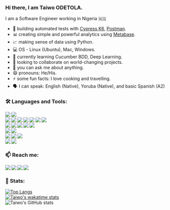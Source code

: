 ### Hi there, I am Taiwo ODETOLA.

I am a Software Engineer working in Nigeria 🇳🇬 

- 🔭 building automated tests with [Cypress](cypress.io),[K6](k6.io), [Postman](postman.com).
- 📊 creating simple and powerful analytics using [Metabase](https://www.metabase.com).
- 📈 making sense of data using Python.
- 💻 OS - Linux (Ubuntu), Mac, Windows. 
- 🌱 currently learning Cucumber BDD, Deep Learning.
- 👯 looking to collaborate on world-changing projects.
- 💬 you can ask me about anything.
- 😄 pronouns: He/His.
- ⚡ some fun facts: I love cooking and travelling.
- 🗣️ I can speak: English (Native), Yoruba (Native), and basic Spanish (A2)



### 🛠 Languages and Tools: 

<img align="left" src="https://img.shields.io/badge/GitHub-100000?style=flat&logo=github&logoColor=white" />
<img align="left" src="https://img.shields.io/badge/Kaggle-20BEFF?style=flat&logo=Kaggle&logoColor=white" />
<br/>
<img align="left" src="https://img.shields.io/badge/Python-3776AB?style=for-the-badge&logo=python&logoColor=white" />
<img align="left" src="https://img.shields.io/badge/JavaScript-323330?style=for-the-badge&logo=javascript&logoColor=F7DF1E" />
<img align="left" src="https://img.shields.io/badge/scikit_learn-F7931E?style=for-the-badge&logo=scikit-learn&logoColor=white" />
<img align="left" src="https://img.shields.io/badge/Pandas-2C2D72?style=for-the-badge&logo=pandas&logoColor=white" />
<img align="left" src="https://img.shields.io/badge/Jupyter-F37626.svg?&style=for-the-badge&logo=Jupyter&logoColor=white" />
<img align="left" src="https://img.shields.io/badge/DJANGO-REST-ff1709?style=for-the-badge&logo=django&logoColor=white&color=ff1709&labelColor=gray" />
<img align="left" src="https://img.shields.io/badge/conda-342B029.svg?&style=for-the-badge&logo=anaconda&logoColor=white" />

<br/>
<img align="left" src="https://img.shields.io/badge/Postman-FF6C37?style=for-the-badge&logo=Postman&logoColor=white" />
<img align="left" src="https://img.shields.io/badge/Jenkins-D24939?style=for-the-badge&logo=Jenkins&logoColor=white" />
<img align="left" src="https://img.shields.io/badge/Cypress-17202C?style=for-the-badge&logo=cypress&logoColor=white" />
<img align="left" src="https://img.shields.io/badge/GitHub_Actions-2088FF?style=for-the-badge&logo=github-actions&logoColor=white" />
<img align="left" src="https://img.shields.io/badge/Selenium-43B02A?style=for-the-badge&logo=Selenium&logoColor=white" />
<br/>

<img align="left" src="https://img.shields.io/badge/PostgreSQL-316192?style=for-the-badge&logo=postgresql&logoColor=white" />
<img align="left" src="https://img.shields.io/badge/MySQL-00000F?style=for-the-badge&logo=mysql&logoColor=white" />
<br/>

<img align="left" src="https://img.shields.io/badge/Slack-4A154B?style=for-the-badge&logo=slack&logoColor=white" />
<img align="left" src="https://img.shields.io/badge/Zoom-2D8CFF?style=for-the-badge&logo=zoom&logoColor=white" />
<img align="left" src="https://img.shields.io/badge/Google%20Meet-32A350?style=for-the-badge&logo=google-meet&logoColor=white" />
<br/>

<img align="left" src="https://img.shields.io/badge/Ubuntu-E95420?style=for-the-badge&logo=ubuntu&logoColor=white" />
<img align="left" src="https://img.shields.io/badge/Windows-0078D6?style=for-the-badge&logo=windows&logoColor=white" />
<br/>

### 📫 Reach me: 
[<img align="left" src="https://img.shields.io/badge/Twitter-1DA1F2?style=for-the-badge&logo=twitter&logoColor=white" />][Twitter]
[<img align="left" src="https://img.shields.io/badge/Instagram-E4405F?style=for-the-badge&logo=instagram&logoColor=white" />][Instagram]
[<img align="left" src="https://img.shields.io/badge/Facebook-1877F2?style=for-the-badge&logo=facebook&logoColor=white" />][Facebook]
[<img align="left" src="https://img.shields.io/badge/LinkedIn-0077B5?style=for-the-badge&logo=linkedin&logoColor=white" />][LinkedIn]
<br/>


### 💪 Stats: 
[![Top Langs](https://github-readme-stats.vercel.app/api/top-langs/?username=odetolataiwo&layout=compact&theme=dark)](https://github.com/odetolataiwo/github-readme-stats)\
[![Taiwo's wakatime stats](https://github-readme-stats.vercel.app/api/wakatime?username=odetolataiwo&theme=dark)](https://github.com/odetolataiwo/github-readme-stats)\
![Taiwo's GitHub stats](https://github-readme-stats.vercel.app/api?username=odetolataiwo&theme=dark&show_icons=true)


[Twitter]: https://twitter.com/odetolataiwo
[Instagram]: https://instagram.com/odetolataiwo
[Facebook]: https://facebook.com/odetolat1
[LinkedIn]: https://linkedin.com/in/odetolataiwo

